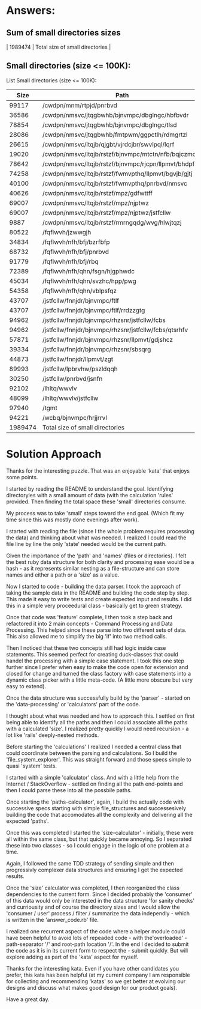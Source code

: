 # Answers:

## Sum of small directories sizes

| 1989474 | Total size of small directories |

## Small directories (size <= 100K):

List Small directories (size <= 100K):

| Size | Path |
|------|------|
| 99117 | /cwdpn/mnm/rtpjd/pnrbvd |
| 36586 | /cwdpn/nmsvc/jtqgbwhb/bjnvmpc/dbglngc/hbfbvdr |
| 78854 | /cwdpn/nmsvc/jtqgbwhb/bjnvmpc/dbglngc/tlsd |
| 28086 | /cwdpn/nmsvc/jtqgbwhb/fmtpwm/ggpctlh/rdmgrtzl |
| 26615 | /cwdpn/nmsvc/ltqjb/qjgbt/vjrdcjbr/swvlpql/lqrf |
| 19020 | /cwdpn/nmsvc/ltqjb/rstzf/bjnvmpc/mtctn/nfb/bqjczmcr |
| 78642 | /cwdpn/nmsvc/ltqjb/rstzf/bjnvmpc/rjcpn/llpmvt/bhdpfpb |
| 74258 | /cwdpn/nmsvc/ltqjb/rstzf/fwmvpthq/llpmvt/bgvjb/gjtj |
| 40100 | /cwdpn/nmsvc/ltqjb/rstzf/fwmvpthq/pnrbvd/nmsvc |
| 40626 | /cwdpn/nmsvc/ltqjb/rstzf/mpz/gdfwttff |
| 69007 | /cwdpn/nmsvc/ltqjb/rstzf/mpz/njptwz |
| 69007 | /cwdpn/nmsvc/ltqjb/rstzf/mpz/njptwz/jstfcllw |
| 9887 | /cwdpn/nmsvc/ltqjb/rstzf/rmrngqdg/wvg/hlwjtqzj |
| 80522 | /fqflwvh/jzwwgjh |
| 34834 | /fqflwvh/nfh/bfj/bzrfbfp |
| 68732 | /fqflwvh/nfh/bfj/pnrbvd |
| 91779 | /fqflwvh/nfh/bfj/rbq |
| 72389 | /fqflwvh/nfh/qhn/fsgn/hjgphwdc |
| 45034 | /fqflwvh/nfh/qhn/svzhc/hpp/pwg |
| 54358 | /fqflwvh/nfh/qhn/vblpsfqz |
| 43707 | /jstfcllw/fnnjdr/bjnvmpc/ftlf |
| 43707 | /jstfcllw/fnnjdr/bjnvmpc/ftlf/rrdzzgtg |
| 94962 | /jstfcllw/fnnjdr/bjnvmpc/rhzsnr/jstfcllw/fcbs |
| 94962 | /jstfcllw/fnnjdr/bjnvmpc/rhzsnr/jstfcllw/fcbs/qtsrhfv |
| 57871 | /jstfcllw/fnnjdr/bjnvmpc/rhzsnr/llpmvt/gdjshcz |
| 39334 | /jstfcllw/fnnjdr/bjnvmpc/rhzsnr/sbsqrg |
| 44873 | /jstfcllw/fnnjdr/llpmvt/zgt |
| 89993 | /jstfcllw/lpbrvhw/pszldqqh |
| 30250 | /jstfcllw/pnrbvd/jsnfn |
| 92102 | /lhltq/wwvlv |
| 48099 | /lhltq/wwvlv/jstfcllw |
| 97940 | /tgmt |
| 94221 | /wcbq/bjnvmpc/hrjjrrvl |
| 1989474 | Total size of small directories |


# Solution Approach

Thanks for the interesting puzzle.  That was an enjoyable 'kata' that enjoys some points.

I started by reading the README to understand the goal.  Identifying directoryies with a small amount of data (with the calculation 'rules' provided. Then finding the total space these 'small' directories consume.

My process was to take 'small' steps toward the end goal.  (Which fit my time since this was mostly done evenings after work).

I started with reading the file (since I the whole problem requires processing the data) and thinking about what was needed.  I realized I could read the file line by line the only 'state' needed would be the current path.

Given the importance of the 'path' and 'names' (files or directories).  I felt the best ruby data structure for both clarity and processing ease would be a hash - as it represents similar nesting as a file-structure and can store names and either a path or a 'size' as a value.

Now I started to code - building the data parser.  I took the approach of taking the sample data in the README and building the code step by step.  This made it easy to write tests and create expected input and results.  I did this in a simple very proceedural class - basically get to green strategy.

Once that code was 'feature' complete, I then took a step back and refactored it into 2 main concepts - Command Processing and Data Processing.  This helped since these parse into two different sets of data.  This also allowed me to simplify the big 'if' into two method calls.

Then I noticed that these two concepts still had logic inside case statements.  This seemed perfect for creating duck-classes that could handel the processing with a simple case statement.  I took this one step further since I prefer when easy to make the code open for extension and closed for change and turned the class factory with case statements into a dynamic class picker with a little meta-code.  (A little more obscure but very easy to extend).

Once the data structure was successfully build by the 'parser' - started on the 'data-processing' or 'calculators' part of the code.

I thought about what was needed and how to approach this.  I settled on first being able to identify all the paths and then I could associate all the paths with a calculated 'size'.  I realized pretty quickly I would need recursion - a lot like 'rails' deeply-nested methods.

Before starting the 'calculations' I realized I needed a central class that could coordinate between the parsing and calculations.  So I build the 'file_system_explorer'.  This was straight forward and those specs simple to quasi 'system' tests.

I started with a simple 'calculator' class.  And with a little help from the Internet / StackOverflow - settled on finding all the path end-points and then I could parse these into all the possbile paths.

Once starting the 'paths-calculator', again, I build the actually code with successive specs starting with simple file_structures and successesively building the code that accomodates all the complexity and delivering all the expected 'paths'.

Once this was completed I started the 'size-calculator' - initially, these were all within the same class, but that quickly became annoying.  So I separated these into two classes - so I could engage in the logic of one problem at a time.

Again, I followed the same TDD strategy of sending simple and then progressivly complexer data structures and ensuring I get the expected results.

Once the 'size' calculator was completed, I then reorganized the class dependencies to the current form.  Since I decided probably the 'consumer' of this data would only be interested in the data structure 'for sanity checks' and curriousity and of course the directory sizes and I would allow the 'consumer / user' process / filter / summarize the data independly - which is written in the 'answer_code.rb' file.

I realized one recurrent aspect of the code where a helper module could have been helpful to avoid lots of repeaded code - with the'overloaded' - path-separator '/' and root-path location '/'. In the end I decided to submit the code as it is in its current form to respect the - submit quickly. But will explore adding as part of the 'kata' aspect for myself.

Thanks for the interesting kata.  Even if you have other candidates you prefer, this kata has been helpful (at my current company I am responsible for collecting and recommending 'katas' so we get better at evolving our designs and discuss what makes good design for our product goals).

Have a great day.

